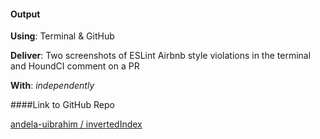 #### Output

**Using**: Terminal & GitHub

**Deliver**: Two screenshots of ESLint Airbnb style violations in the terminal and HoundCI comment on a PR

**With**: *independently*

####Link to GitHub Repo

[ andela-uibrahim / invertedIndex](https://github.com/andela-uibrahim/inverted-index)
